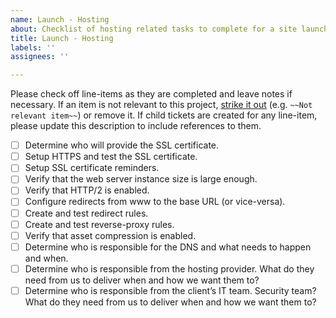 ```yaml
---
name: Launch - Hosting
about: Checklist of hosting related tasks to complete for a site launch.
title: Launch - Hosting
labels: ''
assignees: ''

---
```


Please check off line-items as they are completed and leave notes if necessary.
If an item is not relevant to this project, [strike it out](https://docs.github.com/en/github/writing-on-github/basic-writing-and-formatting-syntax#styling-text)
(e.g. `~~Not relevant item~~`) or remove it. If child tickets are created for
any line-item, please update this description to include references to them.

- [ ] Determine who will provide the SSL certificate.
- [ ] Setup HTTPS and test the SSL certificate.
- [ ] Setup SSL certificate reminders.
- [ ] Verify that the web server instance size is large enough.
- [ ] Verify that HTTP/2 is enabled.
- [ ] Configure redirects from www to the base URL (or vice-versa).
- [ ] Create and test redirect rules.
- [ ] Create and test reverse-proxy rules.
- [ ] Verify that asset compression is enabled.
- [ ] Determine who is responsible for the DNS and what needs to happen and when.
- [ ] Determine who is responsible from the hosting provider. What do they need from us to deliver when and how we want them to?
- [ ] Determine who is responsible from the client’s IT team. Security team? What do they need from us to deliver when and how we want them to?
